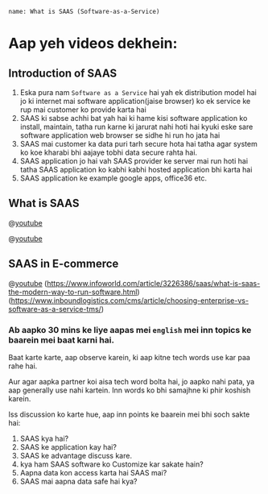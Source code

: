 ```ngMeta
name: What is SAAS (Software-as-a-Service)
```

# Aap yeh videos dekhein:


## Introduction of SAAS

1. Eska pura nam `Software as a Service` hai yah ek distribution model hai jo ki internet mai software application(jaise browser) ko ek service ke rup mai customer ko provide karta hai
2. SAAS ki sabse achhi bat yah hai ki hame kisi software application ko install, maintain, tatha run karne ki jarurat nahi hoti hai kyuki eske sare software application web browser se sidhe hi run ho jata hai
3. SAAS mai customer ka data puri tarh secure hota hai tatha agar system ko koe kharabi bhi aajaye tobhi data secure rahta hai.
4. SAAS application jo hai vah SAAS provider ke server mai run hoti hai tatha SAAS application ko kabhi kabhi hosted application bhi karta hai
5. SAAS application ke example google apps, office36 etc.

## What is SAAS

@[youtube](7fnuSIfFap0)

@[youtube](KUln2DXU5VE)

## SAAS in E-commerce

@[youtube](b2-5XaByaO4)
(https://www.infoworld.com/article/3226386/saas/what-is-saas-the-modern-way-to-run-software.html)
(https://www.inboundlogistics.com/cms/article/choosing-enterprise-vs-software-as-a-service-tms/)

### Ab aapko 30 mins ke liye aapas mei `english` mei inn topics ke baarein mei baat karni hai.
Baat karte karte, aap observe karein, ki aap kitne tech words use kar paa rahe hai.

Aur agar aapka partner koi aisa tech word bolta hai, jo aapko nahi pata, ya aap generally use nahi kartein. Inn words ko bhi samajhne ki phir koshish karein.

Iss discussion ko karte hue, aap inn points ke baarein mei bhi soch sakte hai:

1. SAAS kya hai?
2. SAAS ke application kay hai?
3. SAAS ke advantage discuss kare.
4. kya ham SAAS software ko Customize kar sakate hain?
5. Aapna data kon access karta hai SAAS mai?
6. SAAS mai aapna data safe hai kya?
